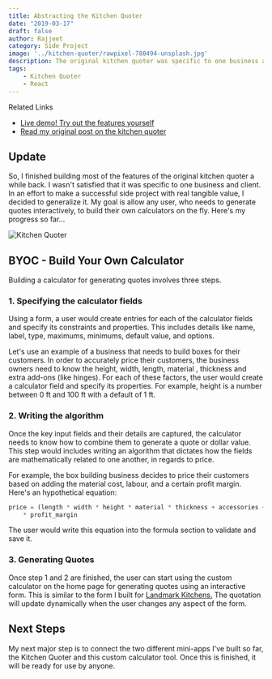 ```yaml
---
title: Abstracting the Kitchen Quoter  
date: "2019-03-17"
draft: false
author: Rajjeet
category: Side Project
image: '../kitchen-quoter/rawpixel-780494-unsplash.jpg'
description: The original kitchen quoter was specific to one business and use-case. I'm aiming to generalize that design, so it's reusable across different scenarios and businesses.    
tags: 
    - Kitchen Quoter 
    - React
---
```


<div class="ui icon info message">
    <i class="linkify icon"></i>
    <div class="content">
        <div class="header">Related Links</div>
        <ul class="list">
            <li><a target="_blank" href="https://d3c237k00uyj5k.cloudfront.net/">Live demo! Try out the features yourself</a></li>
            <li><a target="_blank" href="//ortmesh.com/kitchen-quoter">Read my original post on the kitchen quoter</a></li>
        </ul>
    </div>
</div>

## Update
So, I finished building most of the features of the original kitchen quoter a while back. I wasn't satisfied that it was specific 
to one business and client.
In an effort to make a successful side project with real tangible value, I decided to generalize it. 
My goal is allow any user, who needs to generate quotes interactively, to build their own calculators on the fly.
Here's my progress so far...
<div class="ui container">
    <img class="ui image" src="/gifs/kitchen-quoter-3.gif" alt="Kitchen Quoter" />    
</div>

## BYOC - Build Your Own Calculator
Building a calculator for generating quotes involves three steps.
### 1. Specifying the calculator fields
Using a form, a user would create entries for each of the calculator fields and specify its 
constraints and properties. This includes details like name, label, type, maximums, minimums, default value,
and options.

Let's use an example of a business that needs to build  boxes for their customers. 
In order to accurately price their customers, the business owners need to know the height, width, length, material
, thickness and extra add-ons (like hinges). For each of these factors, the user would create a calculator
field and specify its properties. For example, height is a number between 0 ft and 100 ft with a default of 1 ft.

### 2. Writing the algorithm
Once the key input fields and their details are captured, the calculator needs to know
how to combine them to generate a quote or dollar value. This step would includes writing an 
algorithm that dictates how the fields are mathematically related to one another, in regards to price.

For example, the box building business decides to price their customers based on adding the material cost,
labour, and a certain profit margin. Here's an hypothetical equation:
```javascript
price = (length * width * height * material * thickness + accessories + labour_cost) 
    * profit_margin  
```
The user would write this equation into the formula section to validate and save it. 

### 3. Generating Quotes
Once step 1 and 2 are finished, the user can start using the custom calculator on the home page for generating quotes using an interactive 
form. This is similar to the form I built for <a target="_blank" href="//ortmesh.com/kitchen-quoter">Landmark Kitchens.</a>
The quotation will update dynamically when the user changes any aspect of the form. 

## Next Steps
My next major step is to connect the two different mini-apps I've built so far, the Kitchen Quoter and this custom
calculator tool. Once this is finished, it will be ready for use by anyone. 
